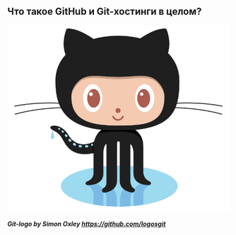 ## Что такое GitHub и Git-хостинги в целом? 

![github-logo](./assets/Octocat.png)

##### Git-logo by Simon Oxley https://github.com/logosgit